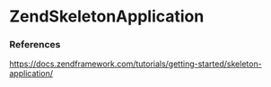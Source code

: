 # ZendSkeletonApplication

### References
https://docs.zendframework.com/tutorials/getting-started/skeleton-application/
